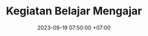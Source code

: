 ---
title: "Kegiatan Belajar Mengajar"
date: 2023-09-19 07:50:00 +07:00
position: 3
mode: 
time: 07:00-11:30
modal-id: 3
description: Pembelajaran mata pelajaran di kelas sesuai jadwal masing-masing.
icon: school
---